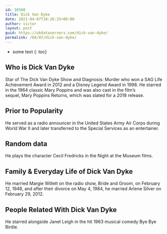 ```yaml
---
id: 16560
title: Dick Van Dyke
date: 2021-04-07T18:26:15+00:00
author: victor
layout: post
guid: https://ukdataservers.com/dick-van-dyke/
permalink: /04/07/dick-van-dyke/
---
```


* some text
{: toc}


## Who is Dick Van Dyke



Star of The Dick Van Dyke Show and Diagnosis: Murder who won a SAG Life Achievement Award in 2012 and a Disney Legend Award in 1998. He starred in the 1964 classic Mary Poppins and was also cast in the film&#8217;s sequel, Mary Poppins Returns, which was slated for a 2018 release. 

                
                
                
## Prior to Popularity



He served as a radio announcer in the United States Army Air Corps during World War II and later transferred to the Special Services as an entertainer. 

                
                
                
## Random data



He plays the character Cecil Fredricks in the Night at the Museum films. 

                
                
                
## Family & Everyday Life of Dick Van Dyke



He married Margie Willett on the radio show, Bride and Groom, on February 12, 1948, and after their divorce on May 4, 1984, he married Arlene Silver on February 29, 2012. 

                
                
                
## People Related With Dick Van Dyke



He starred alongside Janet Leigh in the hit 1963 musical comedy Bye Bye Birdie. 

                
              
            
          
          
          